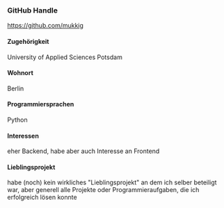 ### GitHub Handle
https://github.com/mukkig

#### Zugehörigkeit
University of Applied Sciences Potsdam

#### Wohnort
Berlin

#### Programmiersprachen
Python

#### Interessen
eher Backend, habe aber auch Interesse an Frontend 

#### Lieblingsprojekt 
habe (noch) kein wirkliches "Lieblingsprojekt" an dem ich selber beteiligt war, aber generell alle Projekte oder Programmieraufgaben, die
ich erfolgreich lösen konnte
